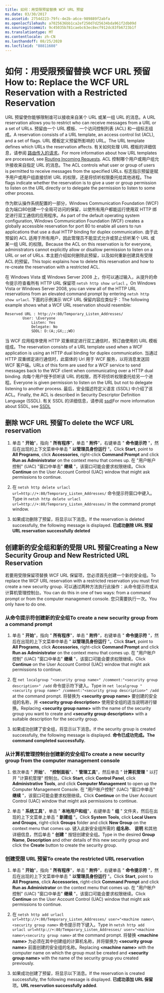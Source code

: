 ```yaml
---
title: 如何：用受限预留替换 WCF URL 预留
ms.date: 03/30/2017
ms.assetid: 2754d223-79fc-4e2b-a6ce-989889f2abfa
ms.openlocfilehash: a7025636bb1ca2ef250d7d25634bda961f2db09d
ms.sourcegitcommit: 9c45035b781caebc63ec8ecf912dc83fb6723b1f
ms.translationtype: MT
ms.contentlocale: zh-CN
ms.lasthandoff: 08/25/2020
ms.locfileid: "88811608"
---
```

# <a name="how-to-replace-the-wcf-url-reservation-with-a-restricted-reservation"></a><span data-ttu-id="3ca8f-102">如何：用受限预留替换 WCF URL 预留</span><span class="sxs-lookup"><span data-stu-id="3ca8f-102">How to: Replace the WCF URL Reservation with a Restricted Reservation</span></span>

<span data-ttu-id="3ca8f-103">URL 预留使你能够限制谁可以接收来自某个 URL 或某一组 URL 的消息。</span><span class="sxs-lookup"><span data-stu-id="3ca8f-103">A URL reservation allows you to restrict who can receive messages from a URL or a set of URLs.</span></span> <span data-ttu-id="3ca8f-104">预留由一个 URL 模板、一个访问控制列表 (ACL) 和一组标志组成。</span><span class="sxs-lookup"><span data-stu-id="3ca8f-104">A reservation consists of a URL template, an access control list (ACL), and a set of flags.</span></span> <span data-ttu-id="3ca8f-105">URL 模板定义预留所影响的 URL。</span><span class="sxs-lookup"><span data-stu-id="3ca8f-105">The URL template defines which URLs the reservation affects.</span></span> <span data-ttu-id="3ca8f-106">有关如何处理 URL 模板的详细信息，请参阅 [路由传入的请求](/windows/win32/http/routing-incoming-requests)。</span><span class="sxs-lookup"><span data-stu-id="3ca8f-106">For more information about how URL templates are processed, see [Routing Incoming Requests](/windows/win32/http/routing-incoming-requests).</span></span> <span data-ttu-id="3ca8f-107">ACL 控制哪个用户或用户组允许接收来自指定 URL 的消息。</span><span class="sxs-lookup"><span data-stu-id="3ca8f-107">The ACL controls what user or group of users is permitted to receive messages from the specified URLs.</span></span> <span data-ttu-id="3ca8f-108">标志指示预留是赋予用户或用户组直接侦听 URL 的权限，还是将侦听权限委托给其他进程。</span><span class="sxs-lookup"><span data-stu-id="3ca8f-108">The flags indicate whether the reservation is to give a user or group permission to listen on the URL directly or to delegate the permission to listen to some other process.</span></span>  
  
 <span data-ttu-id="3ca8f-109">作为默认操作系统配置的一部分，Windows Communication Foundation (WCF) 会为端口80创建一个全局可访问的保留，以使所有用户都能运行使用双 HTTP 绑定进行双工通信的应用程序。</span><span class="sxs-lookup"><span data-stu-id="3ca8f-109">As part of the default operating system configuration, Windows Communication Foundation (WCF) creates a globally accessible reservation for port 80 to enable all users to run applications that use a dual HTTP binding for duplex communication.</span></span> <span data-ttu-id="3ca8f-110">由于此预留的 ACL 适用于所有用户，因此管理员不能显式允许或禁止侦听某个 URL 或某一组 URL 的权限。</span><span class="sxs-lookup"><span data-stu-id="3ca8f-110">Because the ACL on this reservation is for everyone, administrators cannot explicitly allow or disallow permission to listen on a URL or set of URLs.</span></span> <span data-ttu-id="3ca8f-111">本主题介绍如何删除此预留，以及如何重新创建具有受限 ACL 的预留。</span><span class="sxs-lookup"><span data-stu-id="3ca8f-111">This topic explains how to delete this reservation and how to re-create the reservation with a restricted ACL.</span></span>  
  
<span data-ttu-id="3ca8f-112">在 Windows Vista 或 Windows Server 2008 上，你可以通过输入，从提升的命令提示符查看所有 HTTP URL 保留项 `netsh http show urlacl` 。</span><span class="sxs-lookup"><span data-stu-id="3ca8f-112">On Windows Vista or Windows Server 2008, you can view all of the HTTP URL reservations from an elevated command prompt by entering `netsh http show urlacl`.</span></span> <span data-ttu-id="3ca8f-113">下面的示例演示 WCF URL 保留内容应类似于：</span><span class="sxs-lookup"><span data-stu-id="3ca8f-113">The following example shows what a WCF URL reservation should resemble:</span></span>

```output
Reserved URL : http://+:80/Temporary_Listen_Addresses/  
        User: \Everyone  
            Listen: Yes  
            Delegate: No  
            SDDL: D:(A;;GX;;;WD)  
```

 <span data-ttu-id="3ca8f-114">当 WCF 应用程序使用 HTTP 双重绑定进行双工通信时，预订由使用的 URL 模板组成。</span><span class="sxs-lookup"><span data-stu-id="3ca8f-114">The reservation consists of a URL template used when a WCF application is using an HTTP dual binding for duplex communication.</span></span> <span data-ttu-id="3ca8f-115">当通过 HTTP 双重绑定进行通信时，此窗体的 Url 用于 WCF 服务，以将消息发送回 WCF 客户端。</span><span class="sxs-lookup"><span data-stu-id="3ca8f-115">URLs of this form are used for a WCF service to send messages back to the WCF client when communicating over a HTTP dual binding.</span></span> <span data-ttu-id="3ca8f-116">向每个用户授予侦听该 URL 的权限，而不将侦听权限委托给另一个进程。</span><span class="sxs-lookup"><span data-stu-id="3ca8f-116">Everyone is given permission to listen on the URL but not to delegate listening to another process.</span></span> <span data-ttu-id="3ca8f-117">最后，安全描述符定义语言 (SSDL) 中介绍了该 ACL。</span><span class="sxs-lookup"><span data-stu-id="3ca8f-117">Finally, the ACL is described in Security Descriptor Definition Language (SSDL).</span></span> <span data-ttu-id="3ca8f-118">有关 SSDL 的详细信息，请参阅 [ssdl](/windows/win32/secauthz/security-descriptor-definition-language)</span><span class="sxs-lookup"><span data-stu-id="3ca8f-118">For more information about SSDL, see [SSDL](/windows/win32/secauthz/security-descriptor-definition-language)</span></span>  
  
## <a name="to-delete-the-wcf-url-reservation"></a><span data-ttu-id="3ca8f-119">删除 WCF URL 预留</span><span class="sxs-lookup"><span data-stu-id="3ca8f-119">To delete the WCF URL reservation</span></span>  
  
1. <span data-ttu-id="3ca8f-120">单击 " **开始**"，指向 " **所有程序**"，单击 " **附件**"，右键单击 " **命令提示符** "，然后在出现的上下文菜单中单击 " **以管理员身份运行** "。</span><span class="sxs-lookup"><span data-stu-id="3ca8f-120">Click **Start**, point to **All Programs**, click **Accessories**, right-click **Command Prompt** and click **Run as Administrator** on the context menu that comes up.</span></span> <span data-ttu-id="3ca8f-121">在 "用户帐户控制" (UAC) "窗口中单击" **继续** "，该窗口可能会要求权限继续。</span><span class="sxs-lookup"><span data-stu-id="3ca8f-121">Click **Continue** on the User Account Control (UAC) window that might ask permissions to continue.</span></span>  
  
2. <span data-ttu-id="3ca8f-122">在 `netsh http delete urlacl url=http://+:80/Temporary_Listen_Addresses/` 命令提示符窗口中键入。</span><span class="sxs-lookup"><span data-stu-id="3ca8f-122">Type in `netsh http delete urlacl url=http://+:80/Temporary_Listen_Addresses/` in the command prompt window.</span></span>  
  
3. <span data-ttu-id="3ca8f-123">如果成功删除了预留，将显示以下消息。</span><span class="sxs-lookup"><span data-stu-id="3ca8f-123">If the reservation is deleted successfully, the following message is displayed.</span></span> <span data-ttu-id="3ca8f-124">**已成功删除 URL 预留**</span><span class="sxs-lookup"><span data-stu-id="3ca8f-124">**URL reservation successfully deleted**</span></span>  
  
## <a name="creating-a-new-security-group-and-new-restricted-url-reservation"></a><span data-ttu-id="3ca8f-125">创建新的安全组和新的受限 URL 预留</span><span class="sxs-lookup"><span data-stu-id="3ca8f-125">Creating a New Security Group and New Restricted URL Reservation</span></span>  
 <span data-ttu-id="3ca8f-126">若要用受限保留项替换 WCF URL 保留项，您必须首先创建一个新的安全组。</span><span class="sxs-lookup"><span data-stu-id="3ca8f-126">To replace the WCF URL reservation with a restricted reservation you must first create a new security group.</span></span> <span data-ttu-id="3ca8f-127">可以通过两种方法执行此操作：从命令提示符或从计算机管理控制台。</span><span class="sxs-lookup"><span data-stu-id="3ca8f-127">You can do this in one of two ways: from a command prompt or from the computer management console.</span></span> <span data-ttu-id="3ca8f-128">您只需要执行一次。</span><span class="sxs-lookup"><span data-stu-id="3ca8f-128">You only have to do one.</span></span>  
  
### <a name="to-create-a-new-security-group-from-a-command-prompt"></a><span data-ttu-id="3ca8f-129">从命令提示符创建新的安全组</span><span class="sxs-lookup"><span data-stu-id="3ca8f-129">To create a new security group from a command prompt</span></span>  
  
1. <span data-ttu-id="3ca8f-130">单击 " **开始**"，指向 " **所有程序**"，单击 " **附件**"，右键单击 " **命令提示符** "，然后在出现的上下文菜单中单击 " **以管理员身份运行** "。</span><span class="sxs-lookup"><span data-stu-id="3ca8f-130">Click **Start**, point to **All Programs**, click **Accessories**, right-click **Command Prompt** and click **Run as Administrator** on the context menu that comes up.</span></span> <span data-ttu-id="3ca8f-131">在 "用户帐户控制" (UAC) "窗口中单击" **继续** "，该窗口可能会要求权限继续。</span><span class="sxs-lookup"><span data-stu-id="3ca8f-131">Click **Continue** on the User Account Control (UAC) window that might ask permissions to continue.</span></span>  
  
2. <span data-ttu-id="3ca8f-132">在 `net localgroup "<security group name>" /comment:"<security group description>" /add` 命令提示符下键入。</span><span class="sxs-lookup"><span data-stu-id="3ca8f-132">Type in `net localgroup "<security group name>" /comment:"<security group description>" /add` at the command prompt.</span></span> <span data-ttu-id="3ca8f-133">将替换为 **\<security group name>** 要创建的安全组的名称，并 **\<security group description>** 使用安全组的适当说明进行替换。</span><span class="sxs-lookup"><span data-stu-id="3ca8f-133">Replacing **\<security group name>** with the name of the security group you want to create and **\<security group description>** with a suitable description for the security group.</span></span>  
  
3. <span data-ttu-id="3ca8f-134">如果成功创建了安全组，将显示以下消息。</span><span class="sxs-lookup"><span data-stu-id="3ca8f-134">If the security group is created successfully, the following message is displayed.</span></span> <span data-ttu-id="3ca8f-135">**命令已成功完成。**</span><span class="sxs-lookup"><span data-stu-id="3ca8f-135">**The command completed successfully.**</span></span>  
  
### <a name="to-create-a-new-security-group-from-the-computer-management-console"></a><span data-ttu-id="3ca8f-136">从计算机管理控制台创建新的安全组</span><span class="sxs-lookup"><span data-stu-id="3ca8f-136">To create a new security group from the computer management console</span></span>  
  
1. <span data-ttu-id="3ca8f-137">依次单击 " **开始**"、 **"控制面板**"、" **管理工具**"，然后单击 " **计算机管理** " 以打开 "计算机管理" 控制台。</span><span class="sxs-lookup"><span data-stu-id="3ca8f-137">Click **Start**, click **Control Panel**, click **Administrative Tools**, and click **Computer Management** to open up the Computer Management Console.</span></span> <span data-ttu-id="3ca8f-138">在 "用户帐户控制" (UAC) "窗口中单击" **继续** "，该窗口可能会要求权限继续。</span><span class="sxs-lookup"><span data-stu-id="3ca8f-138">Click **Continue** on the User Account Control (UAC) window that might ask permissions to continue.</span></span>  
  
2. <span data-ttu-id="3ca8f-139">单击 " **系统工具**"，单击 " **本地用户和组**"，右键单击 " **组** " 文件夹，然后在出现的上下文菜单上单击 " **新建组** "。</span><span class="sxs-lookup"><span data-stu-id="3ca8f-139">Click **System Tools**, click **Local Users and Groups**, right-click **Groups** folder and click **New Group** on the context menu that comes up.</span></span> <span data-ttu-id="3ca8f-140">键入此新安全组所需的 **组名称**、 **说明** 和其他详细信息，然后单击 " **创建** " 按钮创建安全组。</span><span class="sxs-lookup"><span data-stu-id="3ca8f-140">Type in the desired **Group Name**, **Description** and other details of this new security group and click the **Create** button to create the security group.</span></span>  
  
### <a name="to-create-the-restricted-url-reservation"></a><span data-ttu-id="3ca8f-141">创建受限 URL 预留</span><span class="sxs-lookup"><span data-stu-id="3ca8f-141">To create the restricted URL reservation</span></span>  
  
1. <span data-ttu-id="3ca8f-142">单击 " **开始**"，指向 " **所有程序**"，单击 " **附件**"，右键单击 " **命令提示符** "，然后在出现的上下文菜单中单击 " **以管理员身份运行** "。</span><span class="sxs-lookup"><span data-stu-id="3ca8f-142">Click **Start**, point to **All Programs**, click **Accessories**, right-click **Command Prompt** and click **Run as Administrator** on the context menu that comes up.</span></span> <span data-ttu-id="3ca8f-143">在 "用户帐户控制" (UAC) "窗口中单击" **继续** "，该窗口可能会要求权限继续。</span><span class="sxs-lookup"><span data-stu-id="3ca8f-143">Click **Continue** on the User Account Control (UAC) window that might ask permissions to continue.</span></span>  
  
2. <span data-ttu-id="3ca8f-144">在 `netsh http add urlacl url=http://+:80/Temporary_Listen_Addresses/ user="<machine name>\<security group name>` 命令提示符下键入。</span><span class="sxs-lookup"><span data-stu-id="3ca8f-144">Type in `netsh http add urlacl url=http://+:80/Temporary_Listen_Addresses/ user="<machine name>\<security group name>` at the command prompt.</span></span> <span data-ttu-id="3ca8f-145">将替换 **\<machine name>** 为必须在其中创建组的计算机名称，并将替换为 **\<security group name>** 前面创建的安全组的名称。</span><span class="sxs-lookup"><span data-stu-id="3ca8f-145">Replacing **\<machine name>** with the computer name on which the group must be created and **\<security group name>** with the name of the security group you created previously.</span></span>  
  
3. <span data-ttu-id="3ca8f-146">如果成功创建了预留，将显示以下消息。</span><span class="sxs-lookup"><span data-stu-id="3ca8f-146">If the reservation is created successfully, the following message is displayed.</span></span> <span data-ttu-id="3ca8f-147">**已成功添加 URL 保留**项。</span><span class="sxs-lookup"><span data-stu-id="3ca8f-147">**URL reservation successfully added**.</span></span>
